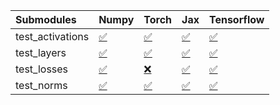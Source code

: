 | Submodules       | Numpy                                                                                                                           | Torch                                                                                                                           | Jax                                                                                                                             | Tensorflow                                                                                                                      |
|:-----------------|:--------------------------------------------------------------------------------------------------------------------------------|:--------------------------------------------------------------------------------------------------------------------------------|:--------------------------------------------------------------------------------------------------------------------------------|:--------------------------------------------------------------------------------------------------------------------------------|
| test_activations | <a href="https://github.com/unifyai/ivy/runs/8096923070?check_suite_focus=true" rel="noopener noreferrer" target="_blank">✅</a> | <a href="https://github.com/unifyai/ivy/runs/8096923654?check_suite_focus=true" rel="noopener noreferrer" target="_blank">✅</a> | <a href="https://github.com/unifyai/ivy/runs/8096924276?check_suite_focus=true" rel="noopener noreferrer" target="_blank">✅</a> | <a href="https://github.com/unifyai/ivy/runs/8096924819?check_suite_focus=true" rel="noopener noreferrer" target="_blank">✅</a> |
| test_layers      | <a href="https://github.com/unifyai/ivy/runs/8096923220?check_suite_focus=true" rel="noopener noreferrer" target="_blank">✅</a> | <a href="https://github.com/unifyai/ivy/runs/8096923785?check_suite_focus=true" rel="noopener noreferrer" target="_blank">✅</a> | <a href="https://github.com/unifyai/ivy/runs/8096924403?check_suite_focus=true" rel="noopener noreferrer" target="_blank">✅</a> | <a href="https://github.com/unifyai/ivy/runs/8096924926?check_suite_focus=true" rel="noopener noreferrer" target="_blank">✅</a> |
| test_losses      | <a href="https://github.com/unifyai/ivy/runs/8096923329?check_suite_focus=true" rel="noopener noreferrer" target="_blank">✅</a> | <a href="https://github.com/unifyai/ivy/runs/8096923931?check_suite_focus=true" rel="noopener noreferrer" target="_blank">❌</a> | <a href="https://github.com/unifyai/ivy/runs/8096924537?check_suite_focus=true" rel="noopener noreferrer" target="_blank">✅</a> | <a href="https://github.com/unifyai/ivy/runs/8096925038?check_suite_focus=true" rel="noopener noreferrer" target="_blank">✅</a> |
| test_norms       | <a href="https://github.com/unifyai/ivy/runs/8096923486?check_suite_focus=true" rel="noopener noreferrer" target="_blank">✅</a> | <a href="https://github.com/unifyai/ivy/runs/8096924162?check_suite_focus=true" rel="noopener noreferrer" target="_blank">✅</a> | <a href="https://github.com/unifyai/ivy/runs/8096924683?check_suite_focus=true" rel="noopener noreferrer" target="_blank">✅</a> | <a href="https://github.com/unifyai/ivy/runs/8096925164?check_suite_focus=true" rel="noopener noreferrer" target="_blank">✅</a> |